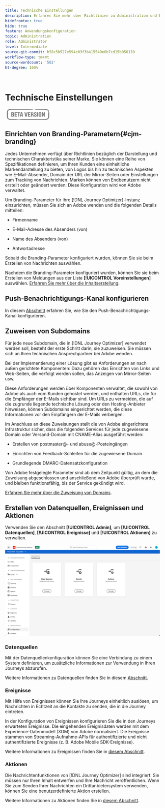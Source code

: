 ```yaml
---
title: Technische Einstellungen
description: Erfahren Sie mehr über Richtlinien zu Administration und Einstellungen
hidefromtoc: true
hide: true
feature: Anwendungskonfiguration
topic: Administration
role: Administrator
level: Intermediate
source-git-commit: b58c5b527e594c03f3b415549e6b7cd15b050139
workflow-type: tm+mt
source-wordcount: '502'
ht-degree: 100%

---
```


# Technische Einstellungen

![](../assets/do-not-localize/badge.png)

## Einrichten von Branding-Parametern{#cjm-branding}

Jedes Unternehmen verfügt über Richtlinien bezüglich der Darstellung und technischen Charakteristika seiner Marke. Sie können eine Reihe von Spezifikationen definieren, um Ihren Kunden eine einheitliche Markendarstellung zu bieten, von Logos bis hin zu technischen Aspekten wie E-Mail-Absender, Domain der URL der Mirror-Seiten oder Einstellungen zum Tracking von Nachrichten.
Marken können von Endbenutzern nicht erstellt oder geändert werden: Diese Konfiguration wird von Adobe verwaltet.

Um Branding-Parameter für Ihre [!DNL Journey Optimizer]-Instanz einzurichten, müssen Sie sich an Adobe wenden und die folgenden Details mitteilen:

* Firmenname

* E-Mail-Adresse des Absenders (von)

* Name des Absenders (von)

* Antwortadresse

Sobald die Branding-Parameter konfiguriert wurden, können Sie sie beim Erstellen von Nachrichten auswählen.

Nachdem die Branding-Parameter konfiguriert wurden, können Sie sie beim Erstellen von Meldungen aus der Liste **[!UICONTROL Voreinstellungen]** auswählen. [Erfahren Sie mehr über die Inhaltserstellung](../create-message.md).

## Push-Benachrichtigungs-Kanal konfigurieren

In diesem [Abschnitt](../create-push.md) erfahren Sie, wie Sie den Push-Benachrichtigungs-Kanal konfigurieren.

## Zuweisen von Subdomains

Für jede neue Subdomain, die in [!DNL Journey Optimizer] verwendet werden soll, besteht der erste Schritt darin, sie zuzuweisen. Sie müssen sich an Ihren technischen Ansprechpartner bei Adobe wenden.

Bei der Implementierung einer Lösung gibt es Anforderungen an nach außen gerichtete Komponenten: Dazu gehören das Einrichten von Links und Web-Seiten, die verfolgt werden sollen, das Anzeigen von Mirror-Seiten usw.

Diese Anforderungen werden über Komponenten verwaltet, die sowohl von Adobe als auch vom Kunden gehostet werden, und enthalten URLs, die für die Empfänger der E-Mails sichtbar sind.  Um URLs zu vermeiden, die auf die zugrunde liegende technische Lösung oder den Hosting-Anbieter hinweisen, können Subdomains eingerichtet werden, die diese Informationen vor den Empfängern der E-Mails verbergen.

Im Anschluss an diese Zuweisungen stellt die von Adobe eingerichtete Infrastruktur sicher, dass die folgenden Services für jede zugewiesene Domain oder Versand-Domain mit CNAME-Alias ausgeführt werden:

* Erstellen von postmaster@- und abuse@-Posteingängen

* Einrichten von Feedback-Schleifen für die zugewiesene Domain

* Grundlegende DMARC-Datensatzkonfiguration

Von Adobe festgelegte Parameter sind ab dem Zeitpunkt gültig, an dem die Zuweisung abgeschlossen und anschließend von Adobe überprüft wurde, und bleiben funktionsfähig, bis der Service gekündigt wird.

[Erfahren Sie mehr über die Zuweisung von Domains](https://helpx.adobe.com/de/campaign/kb/domain-name-delegation.html).


## Erstellen von Datenquellen, Ereignissen und Aktionen

Verwenden Sie den Abschnitt **[!UICONTROL Admin]**, um **[!UICONTROL Datenquellen]**, **[!UICONTROL Ereignisse]** und **[!UICONTROL Aktionen]** zu verwalten.

![](../assets/admin-menu.png)

### Datenquellen

Mit der Datenquellenkonfiguration können Sie eine Verbindung zu einem System definieren, um zusätzliche Informationen zur Verwendung in Ihren Journeys abzurufen.

Weitere Informationen zu Datenquellen finden Sie in diesem [Abschnitt](../datasource/about-data-sources.md).

### Ereignisse

Mit Hilfe von Ereignissen können Sie Ihre Journeys einheitlich auslösen, um Nachrichten in Echtzeit an die Kontakte zu senden, die in die Journey eintreten.

In der Konfiguration von Ereignissen konfigurieren Sie die in den Journeys erwarteten Ereignisse. Die eingehenden Ereignisdaten werden mit dem Experience-Datenmodell (XDM) von Adobe normalisiert. Die Ereignisse stammen von Streaming-Aufnahme-APIs für authentifizierte und nicht authentifizierte Ereignisse (z. B. Adobe Mobile SDK-Ereignisse).

Weitere Informationen zu Ereignissen finden Sie in [diesem Abschnitt](../event/about-events.md).

### Aktionen

Die Nachrichtenfunktionen von [!DNL Journey Optimizer] sind integriert: Sie müssen nur Ihren Inhalt entwerfen und Ihre Nachricht veröffentlichen. Wenn Sie zum Senden Ihrer Nachrichten ein Drittanbietersystem verwenden, können Sie eine benutzerdefinierte Aktion erstellen.

Weitere Informationen zu Aktionen finden Sie in [diesem Abschnitt](../action/action.md).
